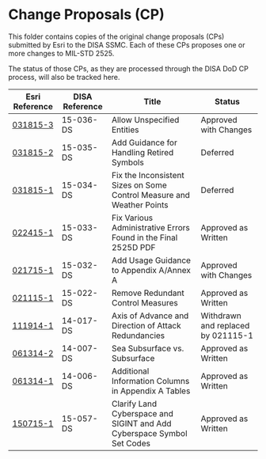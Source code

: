 # Change Proposals (CP) #

This folder contains copies of the original change proposals (CPs) submitted by Esri to the DISA SSMC.  Each of these CPs proposes one or more changes to MIL-STD 2525.

The status of those CPs, as they are processed through the DISA DoD CP process, will also be tracked here.

Esri Reference 		| DISA Reference | Title|Status	|
-------	|-------	|--------|----------
[031815-3](CP_Esri_150318-3.doc)|15-036-DS|Allow Unspecified Entities|Approved with Changes
[031815-2](CP_Esri_150318-2.doc)|15-035-DS|Add Guidance for Handling Retired Symbols|Deferred
[031815-1](CP_Esri_150318-1.doc)|15-034-DS|Fix the Inconsistent Sizes on Some Control Measure and Weather Points|Deferred|
[022415-1](CP_Esri_150224-1.doc)|15-033-DS|Fix Various Administrative Errors Found in the Final 2525D PDF|Approved as Written
[021715-1](CP_Esri_150217-1.doc)|15-032-DS|Add Usage Guidance to Appendix A/Annex A|Approved with Changes
[021115-1](CP_Esri_150211-1.doc)|15-022-DS |Remove Redundant Control Measures|Approved as Written
[111914-1](CP_141119-1.doc)|14-017-DS|Axis of Advance and Direction of Attack Redundancies|Withdrawn and replaced by 021115-1
|[061314-2](CP_140613-2.doc)|14-007-DS|Sea Subsurface vs. Subsurface|Approved as Written
|[061314-1](CP_Esri_140613-1.doc)|14-006-DS|Additional Information Columns in Appendix A Tables|Approved as Written
|[150715-1](CP_Esri_150715-1.doc)|15-057-DS|Clarify Land Cyberspace and SIGINT and Add Cyberspace Symbol Set Codes|Approved as Written
